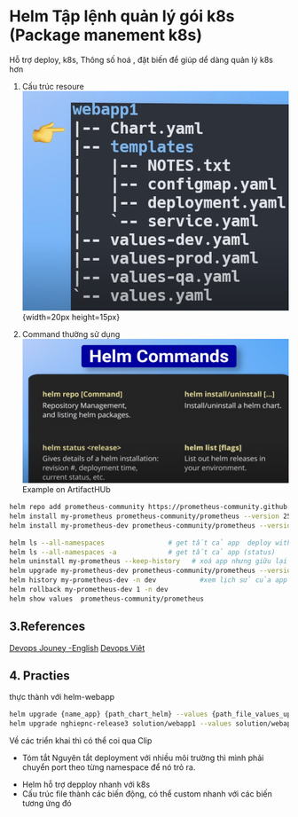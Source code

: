 # Helm Tập lệnh quản lý gói k8s (Package manement k8s)
Hỗ trợ deploy, k8s, 
Thông số hoá , đặt biến để giúp dể dàng quản lý k8s hơn

1. Cấu trúc resoure
![Alt text](Images/image-1.png){width=20px height=15px}


2. Command thường sử dụng
![command](Images/image.png)
Example on ArtifactHUb
```sh
helm repo add prometheus-community https://prometheus-community.github.io/helm-charts
helm install my-prometheus prometheus-community/prometheus --version 25.0.0
helm install my-prometheus-dev prometheus-community/prometheus --version 15.12.0 --namespace dev
```

```sh
helm ls --all-namespaces    			# get tất cả app  deploy with helm
helm ls --all-namespaces -a  			# get tất cả app (status)
helm uninstall my-prometheus --keep-history   # xoá app nhưng giữu lại history để có thể rollback
helm upgrade my-prometheus-dev prometheus-community/prometheus --version 25.0.0 --namespace dev  # xoá app nhưng giữu lại history để có thể rollback
helm history my-prometheus-dev -n dev 			#xem lịch sử của app
helm rollback my-prometheus-dev 1 -n dev
helm show values  prometheus-community/prometheus
```

## 3.References
[Devops Jouney -English](https://youtu.be/w51lDVuRWuk?si=JIEf-BIqWOwJW0Q-)
[Devops Viêt]()

## 4. Practies
thực thành với helm-webapp

```sh
helm upgrade {name_app} {path_chart_helm} --values {path_file_values_update} #format
helm upgrade nghiepnc-release3 solution/webapp1 --values solution/webapp1/values.yaml  
```

Về các triển khai thì có thể coi qua Clip

* Tóm tắt
Nguyên tắt deployment với nhiều môi trường thì mình phải chuyển port theo từng namespace để nó trỏ ra.
- Helm hỗ trợ depploy nhanh với k8s
- Cấu trúc file thành các biến động, có thể custom nhanh với các biến tương ứng đó
